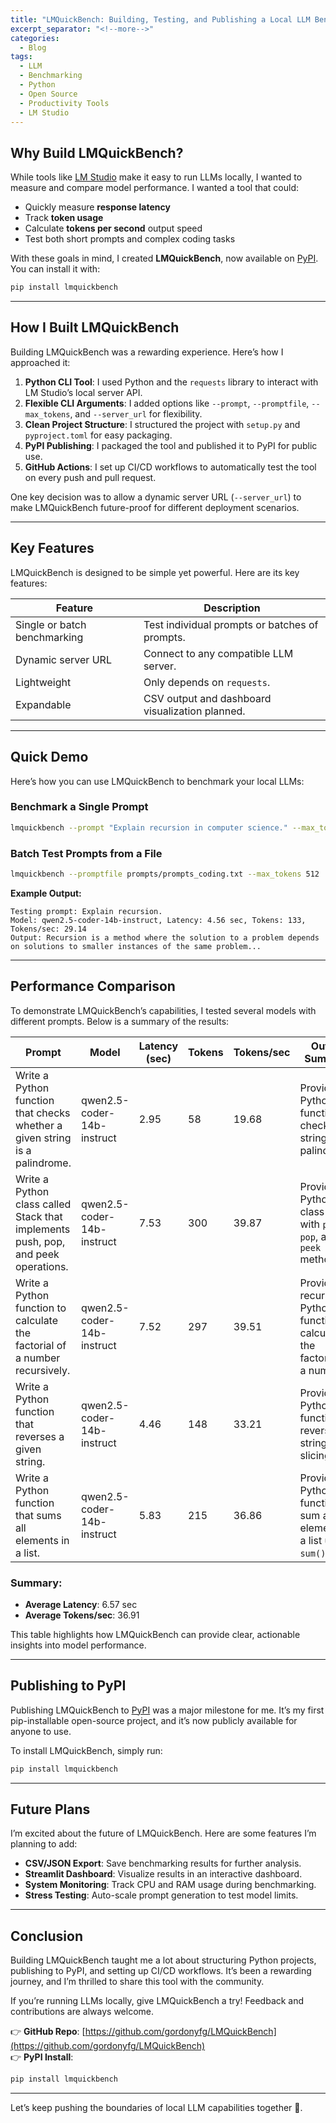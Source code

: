 ```yaml
---
title: "LMQuickBench: Building, Testing, and Publishing a Local LLM Benchmarking Tool"
excerpt_separator: "<!--more-->"
categories:
  - Blog
tags:
  - LLM
  - Benchmarking
  - Python
  - Open Source
  - Productivity Tools
  - LM Studio
---
```



<!--more-->

## Why Build LMQuickBench?

While tools like [LM Studio](https://lmstudio.ai/) make it easy to run LLMs locally, I wanted to measure and compare model performance. I wanted a tool that could:

- Quickly measure **response latency**
- Track **token usage**
- Calculate **tokens per second** output speed
- Test both short prompts and complex coding tasks

With these goals in mind, I created **LMQuickBench**, now available on [PyPI](https://pypi.org/project/lmquickbench/). You can install it with:

```bash
pip install lmquickbench
```

---

## How I Built LMQuickBench

Building LMQuickBench was a rewarding experience. Here’s how I approached it:

1. **Python CLI Tool**: I used Python and the `requests` library to interact with LM Studio’s local server API.
2. **Flexible CLI Arguments**: I added options like `--prompt`, `--promptfile`, `--max_tokens`, and `--server_url` for flexibility.
3. **Clean Project Structure**: I structured the project with `setup.py` and `pyproject.toml` for easy packaging.
4. **PyPI Publishing**: I packaged the tool and published it to PyPI for public use.
5. **GitHub Actions**: I set up CI/CD workflows to automatically test the tool on every push and pull request.

One key decision was to allow a dynamic server URL (`--server_url`) to make LMQuickBench future-proof for different deployment scenarios.

---

## Key Features

LMQuickBench is designed to be simple yet powerful. Here are its key features:

| Feature                     | Description                                      |
|-----------------------------|--------------------------------------------------|
| Single or batch benchmarking| Test individual prompts or batches of prompts.  |
| Dynamic server URL           | Connect to any compatible LLM server.           |
| Lightweight                 | Only depends on `requests`.                     |
| Expandable                  | CSV output and dashboard visualization planned. |

---

## Quick Demo

Here’s how you can use LMQuickBench to benchmark your local LLMs:

### Benchmark a Single Prompt

```bash
lmquickbench --prompt "Explain recursion in computer science." --max_tokens 512
```

### Batch Test Prompts from a File

```bash
lmquickbench --promptfile prompts/prompts_coding.txt --max_tokens 512
```

**Example Output:**

```
Testing prompt: Explain recursion.
Model: qwen2.5-coder-14b-instruct, Latency: 4.56 sec, Tokens: 133, Tokens/sec: 29.14
Output: Recursion is a method where the solution to a problem depends on solutions to smaller instances of the same problem...
```

---

## Performance Comparison

To demonstrate LMQuickBench’s capabilities, I tested several models with different prompts. Below is a summary of the results:

| **Prompt**                                                                 | **Model**                      | **Latency (sec)** | **Tokens** | **Tokens/sec** | **Output Summary**                                                                                     |
|----------------------------------------------------------------------------|--------------------------------|-------------------|------------|----------------|-------------------------------------------------------------------------------------------------------|
| Write a Python function that checks whether a given string is a palindrome. | qwen2.5-coder-14b-instruct     | 2.95              | 58         | 19.68          | Provided a Python function to check if a string is a palindrome.                                    |
| Write a Python class called Stack that implements push, pop, and peek operations. | qwen2.5-coder-14b-instruct     | 7.53              | 300        | 39.87          | Provided a Python class `Stack` with `push`, `pop`, and `peek` methods.                              |
| Write a Python function to calculate the factorial of a number recursively. | qwen2.5-coder-14b-instruct     | 7.52              | 297        | 39.51          | Provided a recursive Python function to calculate the factorial of a number.                         |
| Write a Python function that reverses a given string.                      | qwen2.5-coder-14b-instruct     | 4.46              | 148        | 33.21          | Provided a Python function to reverse a string using slicing.                                        |
| Write a Python function that sums all elements in a list.                  | qwen2.5-coder-14b-instruct     | 5.83              | 215        | 36.86          | Provided a Python function to sum all elements in a list using `sum()`.                              |

### Summary:

- **Average Latency**: 6.57 sec
- **Average Tokens/sec**: 36.91

This table highlights how LMQuickBench can provide clear, actionable insights into model performance.

---

## Publishing to PyPI

Publishing LMQuickBench to [PyPI](https://pypi.org/project/lmquickbench/) was a major milestone for me. It’s my first pip-installable open-source project, and it’s now publicly available for anyone to use.

To install LMQuickBench, simply run:

```bash
pip install lmquickbench
```

---

## Future Plans

I’m excited about the future of LMQuickBench. Here are some features I’m planning to add:

- **CSV/JSON Export**: Save benchmarking results for further analysis.
- **Streamlit Dashboard**: Visualize results in an interactive dashboard.
- **System Monitoring**: Track CPU and RAM usage during benchmarking.
- **Stress Testing**: Auto-scale prompt generation to test model limits.

---

## Conclusion

Building LMQuickBench taught me a lot about structuring Python projects, publishing to PyPI, and setting up CI/CD workflows. It’s been a rewarding journey, and I’m thrilled to share this tool with the community.

If you’re running LLMs locally, give LMQuickBench a try! Feedback and contributions are always welcome.

👉 **GitHub Repo**: [https://github.com/gordonyfg/LMQuickBench](https://github.com/gordonyfg/LMQuickBench)  
👉 **PyPI Install**:

```bash
pip install lmquickbench
```

---

Let’s keep pushing the boundaries of local LLM capabilities together 🚀.